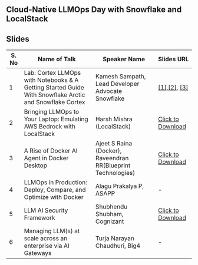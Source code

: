 ## Cloud-Native LLMOps Day with Snowflake and LocalStack


## Slides

| S. No | Name of Talk | Speaker Name | Slides URL |
|-------|--------------|--------------|------------|
| 1 | Lab: Cortex LLMOps with Notebooks & A Getting Started Guide With Snowflake Arctic and Snowflake Cortex | Kamesh Sampath, Lead Developer Advocate Snowflake | [[1]](https://quickstarts.snowflake.com/),[[2]](https://github.com/Snowflake-Labs/snowflake-demo-notebooks ), [[3]](https://usergroups.snowflake.com/)|
| 2 | Bringing LLMOps to Your Laptop: Emulating AWS Bedrock with LocalStack | Harsh Mishra (LocalStack) | [Click to Download](./Bringing%20LLMOps%20to%20Your%20Laptop_%20Emulating%20AWS%20Bedrock%20with%20LocalStack.pdf) |
| 3 | A Rise of Docker AI Agent in Docker Desktop | Ajeet S Raina (Docker), Raveendran RR(Blueprint Technologies) | [Click to Download](https://github.com/collabnix/dockerbangalore/blob/master/slides/2025/03/The%20Rise%20of%20MCP%20in%20Docker%20Desktop.pdf) |
| 4 | LLMOps in Production: Deploy, Compare, and Optimize with Docker | Alagu Prakalya P, ASAPP | - |
| 5 | LLM AI Security Framework | Shubhendu Shubham, Cognizant | [Click to Download](https://github.com/collabnix/dockerbangalore/blob/master/slides/2025/03/LLM%20Security%20Framework.pdf) |
| 6 | Managing LLM(s) at scale across an enterprise via AI Gateways | Turja Narayan Chaudhuri, Big4 | - |

